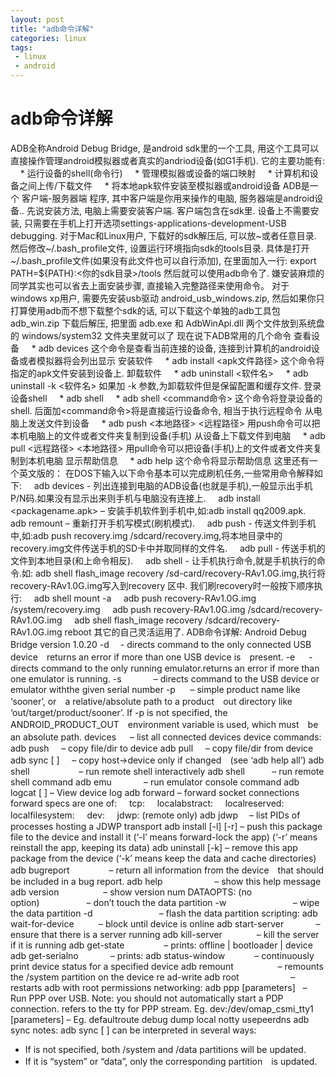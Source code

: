 ```yaml
---
layout: post
title: "adb命令详解"
categories: linux
tags: 
 - linux
 - android
--- 
```


# adb命令详解

ADB全称Android Debug Bridge, 是android sdk里的一个工具, 用这个工具可以直接操作管理android模拟器或者真实的andriod设备(如G1手机).
它的主要功能有:
    * 运行设备的shell(命令行)
    * 管理模拟器或设备的端口映射
    * 计算机和设备之间上传/下载文件
    * 将本地apk软件安装至模拟器或android设备
ADB是一个 客户端-服务器端 程序, 其中客户端是你用来操作的电脑, 服务器端是android设备..
先说安装方法, 电脑上需要安装客户端. 客户端包含在sdk里. 设备上不需要安装, 只需要在手机上打开选项settings-applications-development-USB debugging.
对于Mac和Linux用户, 下载好的sdk解压后, 可以放~或者任意目录. 然后修改~/.bash_profile文件, 设置运行环境指向sdk的tools目录.
具体是打开~/.bash_profile文件(如果没有此文件也可以自行添加), 在里面加入一行:
export PATH=${PATH}:<你的sdk目录>/tools
然后就可以使用adb命令了.
嫌安装麻烦的同学其实也可以省去上面安装步骤, 直接输入完整路径来使用命令。
对于windows xp用户, 需要先安装usb驱动 android_usb_windows.zip, 然后如果你只打算使用adb而不想下载整个sdk的话, 可以下载这个单独的adb工具包 adb_win.zip 下载后解压, 把里面 adb.exe 和 AdbWinApi.dll 两个文件放到系统盘的 windows/system32 文件夹里就可以了
现在说下ADB常用的几个命令
查看设备
    * adb devices
这个命令是查看当前连接的设备, 连接到计算机的android设备或者模拟器将会列出显示
安装软件
    * adb install <apk文件路径>
这个命令将指定的apk文件安装到设备上.
卸载软件
    * adb uninstall <软件名>
    * adb uninstall -k <软件名>
如果加 -k 参数,为卸载软件但是保留配置和缓存文件.
登录设备shell
    * adb shell
    * adb shell <command命令>
这个命令将登录设备的shell.
后面加<command命令>将是直接运行设备命令, 相当于执行远程命令
从电脑上发送文件到设备
    * adb push <本地路径> <远程路径>
用push命令可以把本机电脑上的文件或者文件夹复制到设备(手机)
从设备上下载文件到电脑
    * adb pull <远程路径> <本地路径>
用pull命令可以把设备(手机)上的文件或者文件夹复制到本机电脑
显示帮助信息
    * adb help
这个命令将显示帮助信息
这里还有一个英文版的：
在DOS下输入以下命令基本可以完成刷机任务,一些常用命令解释如下:
    adb devices - 列出连接到电脑的ADB设备(也就是手机),一般显示出手机P/N码.如果没有显示出来则手机与电脑没有连接上.
    adb install <packagename.apk> – 安装手机软件到手机中,如:adb install qq2009.apk.
    adb remount – 重新打开手机写模式(刷机模式).
    adb push <localfile> <location on your phone> - 传送文件到手机中,如:adb push recovery.img /sdcard/recovery.img,将本地目录中的recovery.img文件传送手机的SD卡中并取同样的文件名.
    adb pull <location on your phone> <localfile> - 传送手机的文件到本地目录(和上命令相反).
    adb shell <command> - 让手机执行命令,<command>就是手机执行的命令.如: adb shell flash_image recovery /sd-card/recovery-RAv1.0G.img,执行将recovery-RAv1.0G.img写入到recovery 区中.
我们刷recovery时一般按下顺序执行:
    adb shell mount -a
    adb push recovery-RAv1.0G.img /system/recovery.img
    adb push recovery-RAv1.0G.img /sdcard/recovery-RAv1.0G.img
    adb shell flash_image recovery /sdcard/recovery-RAv1.0G.img reboot
其它的自己灵活运用了.
ADB命令详解:
Android Debug Bridge version 1.0.20
-d 　- directs command to the only connected USB device　returns an error if more than one USB device is　present.
-e  　- directs command to the only running emulator.returns an error if more than one emulator is running.
-s <serial number>            – directs command to the USB device or emulator withthe given serial number
-p <product name or path>     – simple product name like ‘sooner’, or　a relative/absolute path to a product　out directory like ‘out/target/product/sooner’.
If -p is not specified, the ANDROID_PRODUCT_OUT　environment variable is used, which must　be an absolute path.
devices 　 – list all connected devices
device commands:
adb push <local> <remote>    – copy file/dir to device
adb pull <remote> <local>    – copy file/dir from device
adb sync [ <directory> ]     – copy host->device only if changed　(see ‘adb help all’)
adb shell                    – run remote shell interactively
adb shell <command>          – run remote shell command
adb emu <command>            – run emulator console command
adb logcat [ <filter-spec> ] – View device log
adb forward <local> <remote> – forward socket connections
forward specs are one of:
    tcp:<port>
    localabstract:<unix domain socket name>
    localreserved:<unix domain socket name>
    localfilesystem:<unix domain socket name>
    dev:<character device name>
    jdwp:<process pid> (remote only)
adb jdwp　 – list PIDs of processes hosting a JDWP transport
adb install [-l] [-r] <file> – push this package file to the device and install it
(‘-l’ means forward-lock the app)
(‘-r’ means reinstall the app, keeping its data)
adb uninstall [-k] <package> – remove this app package from the device
(‘-k’ means keep the data and cache directories)
adb bugreport                – return all information from the device　that should be included in a bug report.
adb help                     – show this help message
adb version                  – show version num
DATAOPTS:
(no option)                   – don’t touch the data partition
-w                           – wipe the data partition
-d                           – flash the data partition
scripting:
adb wait-for-device          – block until device is online
adb start-server             – ensure that there is a server running
adb kill-server              – kill the server if it is running
adb get-state                – prints: offline | bootloader | device
adb get-serialno             – prints: <serial-number>
adb status-window            – continuously print device status for a specified device
adb remount                  – remounts the /system partition on the device re
ad-write
adb root                     – restarts adb with root permissions
networking:
adb ppp <tty> [parameters]   – Run PPP over USB.
Note: you should not automatically start a PDP connection.
<tty> refers to the tty for PPP stream. Eg. dev:/dev/omap_csmi_tty1
[parameters] – Eg. defaultroute debug dump local notty usepeerdns
adb sync notes: adb sync [ <directory> ]
<localdir> can be interpreted in several ways:
- If <directory> is not specified, both /system and /data partitions will be updated.
- If it is “system” or “data”, only the corresponding partition　is updated.
